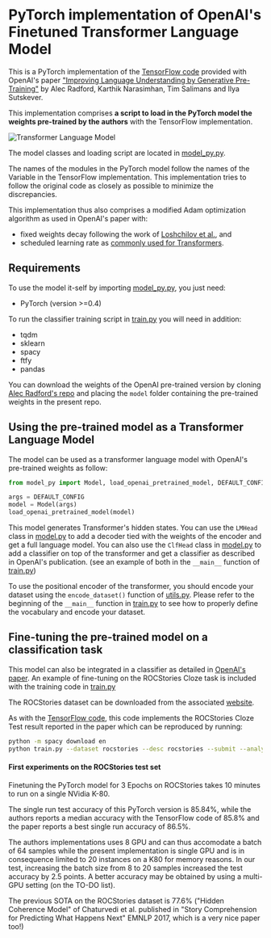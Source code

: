 # PyTorch implementation of OpenAI's Finetuned Transformer Language Model

This is a PyTorch implementation of the [TensorFlow code](https://github.com/openai/finetune-transformer-lm) provided with OpenAI's paper ["Improving Language Understanding by Generative Pre-Training"](https://blog.openai.com/language-unsupervised/) by Alec Radford, Karthik Narasimhan, Tim Salimans and Ilya Sutskever.

This implementation comprises **a script to load in the PyTorch model the weights pre-trained by the authors** with the TensorFlow implementation.

![Transformer Language Model](assets/ftlm.png)

The model classes and loading script are located in [model_py.py](model_pytorch.py).

The names of the modules in the PyTorch model follow the names of the Variable in the TensorFlow implementation. This implementation tries to follow the original code as closely as possible to minimize the discrepancies.

This implementation thus also comprises a modified Adam optimization algorithm as used in OpenAI's paper with:
- fixed weights decay following the work of [Loshchilov et al.](https://arxiv.org/abs/1711.05101), and
- scheduled learning rate as [commonly used for Transformers](http://nlp.seas.harvard.edu/2018/04/03/attention.html#optimizer).

## Requirements
To use the model it-self by importing [model_py.py](model_pytorch.py), you just need:
- PyTorch (version >=0.4)

To run the classifier training script in [train.py](train.py) you will need in addition:
- tqdm
- sklearn
- spacy
- ftfy
- pandas

You can download the weights of the OpenAI pre-trained version by cloning [Alec Radford's repo](https://github.com/openai/finetune-transformer-lm) and placing the `model` folder containing the pre-trained weights in the present repo.

## Using the pre-trained model as a Transformer Language Model
The model can be used as a transformer language model with OpenAI's pre-trained weights as follow:
```python
from model_py import Model, load_openai_pretrained_model, DEFAULT_CONFIG

args = DEFAULT_CONFIG
model = Model(args)
load_openai_pretrained_model(model)
```

This model generates Transformer's hidden states. You can use the `LMHead` class in [model.py](model.py) to add a decoder tied with the weights of the encoder and get a full language model. You can also use the `ClfHead` class in [model.py](model.py) to add a classifier on top of the transformer and get a classifier as described in OpenAI's publication. (see an example of both in the `__main__` function of [train.py](train.py))

To use the positional encoder of the transformer, you should encode your dataset using the `encode_dataset()` function of [utils.py](utils.py). Please refer to the beginning of the `__main__` function in [train.py](train.py) to see how to properly define the vocabulary and encode your dataset.

## Fine-tuning the pre-trained model on a classification task
This model can also be integrated in a classifier as detailed in [OpenAI's paper](https://blog.openai.com/language-unsupervised/). An example of fine-tuning on the ROCStories Cloze task is included with the training code in [train.py](train.py)

The ROCStories dataset can be downloaded from the associated [website](http://cs.rochester.edu/nlp/rocstories/).

As with the [TensorFlow code](https://github.com/openai/finetune-transformer-lm), this code implements the ROCStories Cloze Test result reported in the paper which can be reproduced by running:

```bash
python -m spacy download en
python train.py --dataset rocstories --desc rocstories --submit --analysis --data_dir [path to data here]
```

#### First experiments on the ROCStories test set
Finetuning the PyTorch model for 3 Epochs on ROCStories takes 10 minutes to run on a single NVidia K-80.

The single run test accuracy of this PyTorch version is 85.84%, while the authors reports a median accuracy with the TensorFlow code of 85.8% and the paper reports a best single run accuracy of 86.5%.

The authors implementations uses 8 GPU and can thus accomodate a batch of 64 samples while the present implementation is single GPU and is in consequence limited to 20 instances on a K80 for memory reasons. In our test, increasing the batch size from 8 to 20 samples increased the test accuracy by 2.5 points. A better accuracy may be obtained by using a multi-GPU setting (on the TO-DO list).

The previous SOTA on the ROCStories dataset is 77.6% ("Hidden Coherence Model" of Chaturvedi et al. published in "Story Comprehension for Predicting What Happens Next" EMNLP 2017, which is a very nice paper too!)
